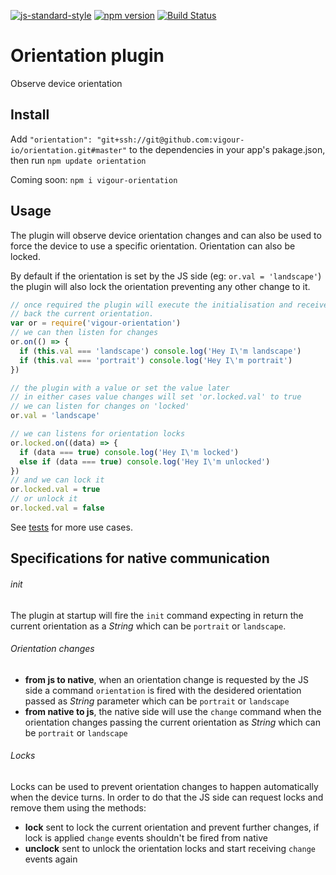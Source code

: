 [![js-standard-style](https://img.shields.io/badge/code%20style-standard-brightgreen.svg?style=flat)](https://github.com/feross/standard)
[![npm version](https://badge.fury.io/js/vigour-orientation.svg)](https://badge.fury.io/js/vigour-orientation)
[![Build Status](https://travis-ci.org/vigour-io/orientation.svg?branch=develop)](https://travis-ci.org/vigour-io/orientation)

# Orientation plugin
Observe device orientation

## Install
Add `"orientation": "git+ssh://git@github.com:vigour-io/orientation.git#master"` to the dependencies in your app's pakage.json, then run `npm update orientation`

Coming soon: `npm i vigour-orientation`

## Usage
The plugin will observe device orientation changes and can also be used to force the device to use a specific orientation. Orientation can also be locked.

By default if the orientation is set by the JS side (eg: `or.val = 'landscape'`) the plugin will also lock the orientation preventing any other change to it.

```js
// once required the plugin will execute the initialisation and receive
// back the current orientation.
var or = require('vigour-orientation')
// we can then listen for changes
or.on(() => {
  if (this.val === 'landscape') console.log('Hey I\'m landscape')
  if (this.val === 'portrait') console.log('Hey I\'m portrait')
})

// the plugin with a value or set the value later
// in either cases value changes will set 'or.locked.val' to true
// we can listen for changes on 'locked'
or.val = 'landscape'

// we can listens for orientation locks
or.locked.on((data) => {
  if (data === true) console.log('Hey I\'m locked')
  else if (data === true) console.log('Hey I\'m unlocked')
})
// and we can lock it
or.locked.val = true
// or unlock it
or.locked.val = false
```

See [tests](test) for more use cases.

## Specifications for native communication

###### init
The plugin at startup will fire the `init` command expecting in return the current orientation as a *String* which can be `portrait` or `landscape`.

###### Orientation changes

* **from js to native**, when an orientation change is requested by the JS side a command `orientation` is fired with the desidered orientation passed as *String* parameter which can be `portrait` or `landscape`
* **from native to js**, the native side will use the `change` command when the orientation changes passing the current orientation as *String* which can be `portrait` or `landscape`

###### Locks
Locks can be used to prevent orientation changes to happen automatically when the device turns. In order to do that the JS side can request locks and remove them using the methods:

* **lock** sent to lock the current orientation and prevent further changes, if lock is applied `change` events shouldn't be fired from native
* **unclock** sent to unlock the orientation locks and start receiving `change` events again

